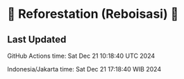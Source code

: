 
# 🌳 Reforestation (Reboisasi) 🌲

## Last Updated

GitHub Actions time: Sat Dec 21 10:18:40 UTC 2024

Indonesia/Jakarta time: Sat Dec 21 17:18:40 WIB 2024
